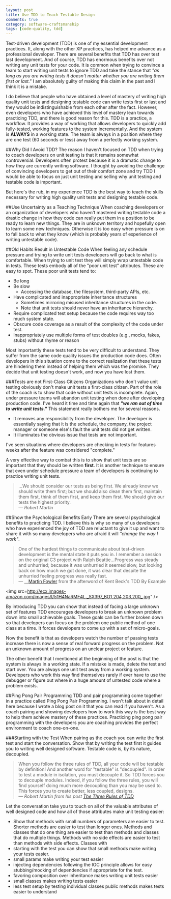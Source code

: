 ```yaml
---
layout: post
title: Use TDD to Teach Testable Design 
comments: true
category: software-craftsmanship
tags: [code-quality, tdd]
---
```


Test-driven development (TDD) is one of my essential development practices. It, along with the other XP practices, has helped me advance as a professional developer. There are several benefits that TDD has over test last development. And of course, TDD has enormous benefits over not writing any unit tests for your code. It is common when trying to convince a team to start writing unit tests to ignore TDD and take the stance that _"as long as you are writing tests it doesn't matter whether you are writing them first or last."_ I am absolutely guilty of making this claim in the past and I think it is a mistake. 

<!--more-->

I do believe that people who have obtained a level of mastery of writing high quality unit tests and designing testable code can write tests first or last and they would be indistinguishable from each other after the fact. However, even developers who have achieved this level of mastery lean towards practicing TDD, and there is good reason for this. TDD is a practice, a workflow. It provides a way of working that allows developers to quickly add fully-tested, working features to the system incrementally. And the system is **ALWAYS** in a working state. The team is always in a position where they are one test (60 seconds or less) away from a perfectly working system.

##Why Did I Avoid TDD?
The reason I haven't focused on TDD when trying to coach developers on unit testing is that it remains somewhat controversial. Developers often protest because it is a dramatic change to how they are currently writing software. I thought by avoiding the challenge of convincing developers to get out of their comfort zone and try TDD I would be able to focus on just unit testing and selling why unit testing and testable code is important. 

But here's the rub, in my experience TDD is the best way to teach the skills necessary for writing high quality unit tests and designing testable code. 

##Use Uncertainty as a Teaching Technique
When coaching developers or an organization of developers who haven't mastered writing testable code a drastic change in how they code can really put them in a position to be ready to learn new things.  They are in unknown territory and hopefully open to learn some new techniques. Otherwise it is too easy when pressure is on to fall back to what they know (which is probably years of experience of writing untestable code).

##Old Habits Result in Untestable Code
When feeling any schedule pressure and trying to write unit tests developers will go back to what is comfortable. When trying to unit test they will simply wrap untestable code in tests. These tests embody all of the "poor unit test" attributes. These are easy to spot. These poor unit tests tend to:

* Be long
* Be slow 
	* Accessing the database, the filesystem, third-party APIs, etc.
* Have complicated and inappropriate inheritance structures
	* Sometimes mirroring misused inheritance structures in the code. 
	* Note that unit tests should never have an inheritance hierarchy.
* Require complicated test setup because the code requires way too much system state.
* Obscure code coverage as a result of the complexity of the code under test.
* Inappropriately use multiple forms of test doubles (e.g., mocks, fakes, stubs) without rhyme or reason

Most importantly these tests tend to be very difficult to understand. They suffer from the same code quality issues the production code does. Often developers in this situation come to the correct realization that these tests are hindering them instead of helping them which was the promise. They decide that unit testing doesn't work, and now you have lost them.

###Tests are not First-Class Citizens
Organizations who don't value unit testing obviously don't make unit tests a first-class citizen. Part of the role of the coach is to show that code without unit tests is incomplete. Again, under pressure teams will abandon unit testing when done after developing production code. I've heard it time and time again that *__"we ran out of time to write unit tests."__* This statement really bothers me for several reasons. 

* It removes any responsibility from the developer. The developer is essentially saying that it is the schedule, the company, the project manager or someone else's fault the unit tests did not get written.
* It illuminates the obvious issue that tests are not important. 

I've seen situations where developers are checking in tests for features weeks after the feature was considered "complete."  

A very effective way to combat this is to show that unit tests are so important that they should be written **first**. It is another technique to ensure that even under schedule pressure a team of developers is continuing to practice writing unit tests.

> ...We should consider our tests as being first. We already know we should write them first; but we should also clean them first, maintain them first, think of them first, and keep them first. We should give our tests the highest priority.  
>&mdash; _Robert Martin_ 

##Show the Psychological Benefits Early
There are several psychological benefits to practicing TDD. I believe this is why so many of us developers who have experienced the joy of TDD are reluctant to give it up and want to share it with so many developers who are afraid it will _"change the way I work"_.

> One of the hardest things to communicate about test-driven development is the mental state it puts you in. I remember a session on the original C3 project with Ralph Beattie...Progress was steady and unhurried; because it was unhurried it seemed slow, but looking back on how much we got done, it was clear that despite the unhurried feeling progress was really fast.  
> &mdash; __[Martin Fowler](http://martinfowler.com/) from the afterword of Kent Beck's TDD By Example  

<img src=http://ecx.images-amazon.com/images/I/51H4NaRMF4L._SX397_BO1,204,203,200_.jpg" />
 
By introducing TDD you can show that instead of facing a large unknown set of features TDD encourages developers to break an unknown problem down into small achievable goals. These goals can be further broken down so that developers can focus on the problem one public method of one class at a time. It forces developers to come up with a set of micro-goals. 

Now the benefit is that as developers watch the number of passing tests increase there is now a sense of real forward progress on the problem. Not an unknown amount of progress on an unclear project or feature.

The other benefit that I mentioned at the beginning of the post is that the system is always in a working state. If a mistake is made, delete the test and start over. You are always one unit test away from a working system. Developers who work this way find themselves rarely if ever have to use the debugger or figure out where in a huge amount of untested code where a problem exists.

##Ping Pong Pair Programming
TDD and pair programming come together in a practice called Ping Pong Pair Programming. I won't talk about in detail here because I wrote a blog post on it that you can read if you haven't. As a coach pairing and showing developers how to work this way is the best way to help them achieve mastery of these practices. Practicing ping pong pair programming with the developers you are coaching provides the perfect environment to coach one-on-one.

###Starting with the Test
When pairing as the coach you can write the first test and start the conversation. Show that by writing the test first it guides you to writing well designed software. Testable code is, by its nature, decoupled.

> When you follow the three rules of TDD, all your code will be testable by definition! And another word for "testable" is "decoupled". In order to test a module in isolation, you must decouple it. So TDD forces you to decouple modules. Indeed, if you follow the three rules, you will find yourself doing much more decoupling than you may be used to. This forces you to create better, less coupled, designs.  
> &mdash; _Robert Martin from his post [The Three Rules of TDD](http://butunclebob.com/ArticleS.UncleBob.TheThreeRulesOfTdd)_

Let the conversation take you to touch on all of the valuable attributes of well designed code and how all of those attributes make unit testing easier:

* Show that methods with small numbers of parameters are easier to test. Shorter methods are easier to test than longer ones.  Methods and classes that do one thing are easier to test than methods and classes that do multiple things. Methods with no side effects are easier to test than methods with side effects. Classes with
* starting with the test you can show that small methods make writing your tests easier. 
* small params make writing your test easier
* injecting dependencies following the IOC principle allows for easy stubbing/mocking of dependencies if appropriate for the test.
* favoring composition over inheritance makes writing unit tests easier
* small classes makes writing tests easier
* less test setup by testing individual classes public methods makes tests easier to understand
